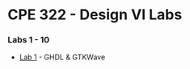 # CPE 322 - Design VI Labs
### Labs 1 - 10

-  [Lab 1](https://github.com/ChristopherSpadavecchia/CPE-322---Design-VI/blob/main/Lab%201/Lab1.md) - GHDL & GTKWave
